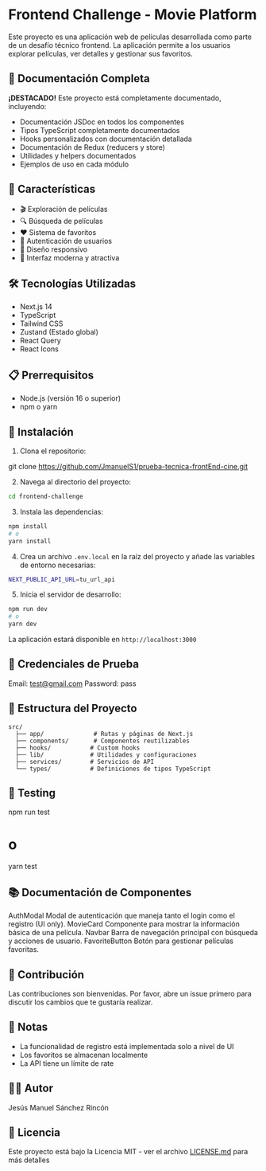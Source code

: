 # Frontend Challenge - Movie Platform

Este proyecto es una aplicación web de películas desarrollada como parte de un desafío técnico frontend. La aplicación permite a los usuarios explorar películas, ver detalles y gestionar sus favoritos.

## 📖 Documentación Completa

**¡DESTACADO!** Este proyecto está completamente documentado, incluyendo:

- Documentación JSDoc en todos los componentes
- Tipos TypeScript completamente documentados
- Hooks personalizados con documentación detallada
- Documentación de Redux (reducers y store)
- Utilidades y helpers documentados
- Ejemplos de uso en cada módulo

## 🚀 Características

- 🎬 Exploración de películas
- 🔍 Búsqueda de películas
- ❤️ Sistema de favoritos
- 🔐 Autenticación de usuarios
- 📱 Diseño responsivo
- 🎨 Interfaz moderna y atractiva

## 🛠️ Tecnologías Utilizadas

- Next.js 14
- TypeScript
- Tailwind CSS
- Zustand (Estado global)
- React Query
- React Icons

## 📋 Prerrequisitos

- Node.js (versión 16 o superior)
- npm o yarn

## 🔧 Instalación

1. Clona el repositorio:

git clone https://github.com/JmanuelS1/prueba-tecnica-frontEnd-cine.git

2. Navega al directorio del proyecto:

```bash
cd frontend-challenge
```

3. Instala las dependencias:

```bash
npm install
# o
yarn install
```

4. Crea un archivo `.env.local` en la raíz del proyecto y añade las variables de entorno necesarias:

```bash
NEXT_PUBLIC_API_URL=tu_url_api
```

5. Inicia el servidor de desarrollo:

```bash
npm run dev
# o
yarn dev
```

La aplicación estará disponible en `http://localhost:3000`

## 🔑 Credenciales de Prueba

Email: test@gmail.com
Password: pass

## 📁 Estructura del Proyecto

```
src/
  ├── app/              # Rutas y páginas de Next.js
  ├── components/       # Componentes reutilizables
  ├── hooks/           # Custom hooks
  ├── lib/             # Utilidades y configuraciones
  ├── services/        # Servicios de API
  └── types/           # Definiciones de tipos TypeScript
```

## 🧪 Testing

npm run test

# o

yarn test

## 📚 Documentación de Componentes

AuthModal
Modal de autenticación que maneja tanto el login como el registro (UI only).
MovieCard
Componente para mostrar la información básica de una película.
Navbar
Barra de navegación principal con búsqueda y acciones de usuario.
FavoriteButton
Botón para gestionar películas favoritas.

## 🤝 Contribución

Las contribuciones son bienvenidas. Por favor, abre un issue primero para discutir los cambios que te gustaría realizar.

## 📝 Notas

- La funcionalidad de registro está implementada solo a nivel de UI
- Los favoritos se almacenan localmente
- La API tiene un límite de rate

## 👨‍💻 Autor

Jesús Manuel Sánchez Rincón

## 📄 Licencia

Este proyecto está bajo la Licencia MIT - ver el archivo [LICENSE.md](LICENSE.md) para más detalles
